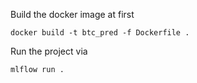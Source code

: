 Build the docker image at first
```
docker build -t btc_pred -f Dockerfile .
```

Run the project via
```
mlflow run .
```